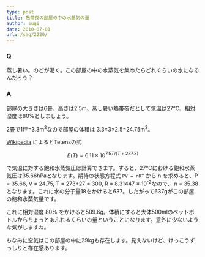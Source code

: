 ```yaml
---
type: post
title: 熱帯夜の部屋の中の水蒸気の量
author: sugi
date: 2010-07-01
url: /saq/2220/
---
```

### Q

蒸し暑い。のどが渇く。この部屋の中の水蒸気を集めたらどれくらいの水になるんだろう？

### A

部屋の大きさは6畳、高さは2.5m、蒸し暑い熱帯夜だとして気温は27℃、相対湿度は80%としましょう。

2畳で1坪=3.3m<sup>2</sup>なので部屋の体積は 3.3×3×2.5=24.75m<sup>3</sup>。

<a href="http://ja.wikipedia.org/wiki/%E9%A3%BD%E5%92%8C%E6%B0%B4%E8%92%B8%E6%B0%97%E9%87%8F" onclick="_gaq.push(['_trackEvent', 'outbound-article', 'http://ja.wikipedia.org/wiki/%E9%A3%BD%E5%92%8C%E6%B0%B4%E8%92%B8%E6%B0%97%E9%87%8F', 'Wikipedia']);" >Wikipedia</a> によるとTetensの式

$$
E(T) = 6.11 × 10^{ 7.5T / (T+237.3) }
$$

で気温に対する飽和水蒸気圧は計算できます。すると、27℃における飽和水蒸気圧は35.66hPaとなります。期待の状態方程式 `PV = nRT` から n を求めると、P = 35.66, V = 24.75, T = 273+27 = 300, R = 8.31447 × 10<sup>-2</sup>なので、 n = 35.38 となります。これに水の分子量18をかけると637。したがって637gがこの部屋の飽和水蒸気量です。

これに相対湿度 80% をかけると509.6g。体積にすると大体500mlのペットボトルからちょっとあふれるくらいの量ということになります。意外に少ないような気がしますね。

ちなみに空気はこの部屋の中に29kgも存在します。見えないけど、けっこうずっしりと存在感あります。

